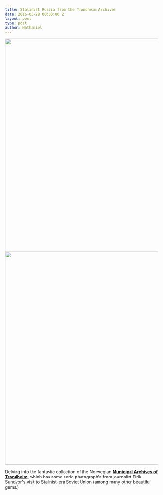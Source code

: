 ```yaml
---
title: Stalinist Russia from the Trondheim Archives
date: 2016-03-28 00:00:00 Z
layout: post
type: post
author: Nathaniel
---
```


<img src="{{ site.baseurl }}/assets/fromthekremlin.jpg" alt="" width="700px"/>
<img src="{{ site.baseurl }}/assets/comrades.jpg" alt="" width="700px"/>


Delving into the fantastic collection of the Norwegian <strong><a href="https://www.flickr.com/photos/trondheim_byarkiv/"> Municipal Archives of Trondheim</a></strong>, which has some eerie photograph's from journalist Eirik Sundvor's visit to Stalinist-era Soviet Union (among many other beautiful gems.)

